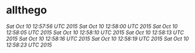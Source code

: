 # allthego
*Sat Oct 10 12:57:56 UTC 2015*
*Sat Oct 10 12:58:00 UTC 2015*
*Sat Oct 10 12:58:05 UTC 2015*
*Sat Oct 10 12:58:10 UTC 2015*
*Sat Oct 10 12:58:13 UTC 2015*
*Sat Oct 10 12:58:16 UTC 2015*
*Sat Oct 10 12:58:19 UTC 2015*
*Sat Oct 10 12:58:23 UTC 2015*
